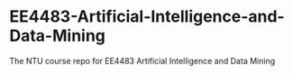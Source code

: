 # EE4483-Artificial-Intelligence-and-Data-Mining
The NTU course repo for EE4483 Artificial Intelligence and Data Mining
